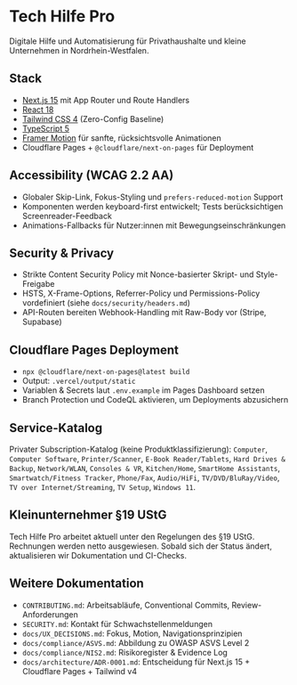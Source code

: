 # Tech Hilfe Pro

Digitale Hilfe und Automatisierung für Privathaushalte und kleine Unternehmen in Nordrhein-Westfalen.

## Stack
- [Next.js 15](https://nextjs.org/) mit App Router und Route Handlers
- [React 18](https://react.dev/)
- [Tailwind CSS 4](https://tailwindcss.com/) (Zero-Config Baseline)
- [TypeScript 5](https://www.typescriptlang.org/)
- [Framer Motion](https://www.framer.com/motion/) für sanfte, rücksichtsvolle Animationen
- Cloudflare Pages + `@cloudflare/next-on-pages` für Deployment

## Accessibility (WCAG 2.2 AA)
- Globaler Skip-Link, Fokus-Styling und `prefers-reduced-motion` Support
- Komponenten werden keyboard-first entwickelt; Tests berücksichtigen Screenreader-Feedback
- Animations-Fallbacks für Nutzer:innen mit Bewegungseinschränkungen

## Security & Privacy
- Strikte Content Security Policy mit Nonce-basierter Skript- und Style-Freigabe
- HSTS, X-Frame-Options, Referrer-Policy und Permissions-Policy vordefiniert (siehe `docs/security/headers.md`)
- API-Routen bereiten Webhook-Handling mit Raw-Body vor (Stripe, Supabase)

## Cloudflare Pages Deployment
- `npx @cloudflare/next-on-pages@latest build`
- Output: `.vercel/output/static`
- Variablen & Secrets laut `.env.example` im Pages Dashboard setzen
- Branch Protection und CodeQL aktivieren, um Deployments abzusichern

## Service-Katalog
Privater Subscription-Katalog (keine Produktklassifizierung):
`Computer`, `Computer Software`, `Printer/Scanner`, `E-Book Reader/Tablets`, `Hard Drives & Backup`, `Network/WLAN`, `Consoles & VR`, `Kitchen/Home`, `SmartHome Assistants`, `Smartwatch/Fitness Tracker`, `Phone/Fax`, `Audio/HiFi`, `TV/DVD/BluRay/Video`, `TV over Internet/Streaming`, `TV Setup`, `Windows 11`.

## Kleinunternehmer §19 UStG
Tech Hilfe Pro arbeitet aktuell unter den Regelungen des §19 UStG. Rechnungen werden netto ausgewiesen. Sobald sich der Status ändert, aktualisieren wir Dokumentation und CI-Checks.

## Weitere Dokumentation
- `CONTRIBUTING.md`: Arbeitsabläufe, Conventional Commits, Review-Anforderungen
- `SECURITY.md`: Kontakt für Schwachstellenmeldungen
- `docs/UX_DECISIONS.md`: Fokus, Motion, Navigationsprinzipien
- `docs/compliance/ASVS.md`: Abbildung zu OWASP ASVS Level 2
- `docs/compliance/NIS2.md`: Risikoregister & Evidence Log
- `docs/architecture/ADR-0001.md`: Entscheidung für Next.js 15 + Cloudflare Pages + Tailwind v4
